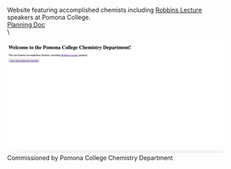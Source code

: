 Website featuring accomplished chemists including [Robbins Lecture](https://www.pomona.edu/academics/departments/chemistry/robbins-lecture-series) speakers at Pomona College. \
[Planning Doc](https://docs.google.com/document/d/1DxpVlYVnFwC_Ep09Wzdhd_Dz38w2BRGm8s-afKKCNY4/edit?usp=sharing) \
\

![Homepage. Text says 'Welcome to the Pomona College Chemistry Department! This website includes descriptions of accomplished chemists including Robbins Lecture Speakers'](chem_website_landingpage.png)
Commissioned by Pomona College Chemistry Department

